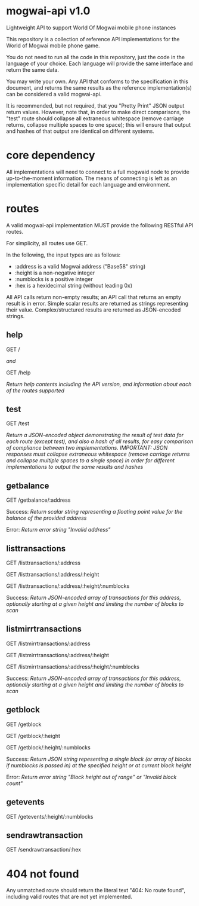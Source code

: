 # mogwai-api v1.0
Lightweight API to support World Of Mogwai mobile phone instances

This repository is a collection of reference API implementations for the World of Mogwai mobile phone game.

You do not need to run all the code in this repository, just the code in the language of your choice.  Each language will provide the same interface and return the same data.

You may write your own. Any API that conforms to the specification in this document, and returns the same results as the reference implementation(s) can be considered a valid mogwai-api.

It is recommended, but not required, that you "Pretty Print" JSON output return values.  However, note that, in order to make direct comparisons, the "test" route should collapse all extraneous whitespace (remove carriage returns, collapse multiple spaces to one space); this will ensure that output and hashes of that output are identical on different systems.

# core dependency
All implementations will need to connect to a full mogwaid node to provide up-to-the-moment information.  The means of connecting is left as an implementation specific detail for each language and environment.

# routes
A valid mogwai-api implementation MUST provide the following RESTful API routes.  

For simplicity, all routes use GET.

In the following, the input types are as follows:
* :address is a valid Mogwai address ("Base58" string)
* :height is a non-negative integer
* :numblocks is a positive integer
* :hex is a hexidecimal string (without leading 0x)

All API calls return non-empty results; an API call that returns an empty result is in error.  Simple scalar results are returned as strings representing their value.  Complex/structured results are returned as JSON-encoded strings.

## help 
GET /

_and_ 

GET /help 

_Return help contents including the API version, and information about each of the routes supported_

## test
GET /test

_Return a JSON-encoded object demonstrating the result of test data for each route (except test), and also a hash of all results, for easy comparison of compliance between two implementations. IMPORTANT: JSON responses must collapse extraneous whitespace (remove carriage returns and collapse multiple spaces to a single space) in order for different implementations to output the same results and hashes_

## getbalance
GET /getbalance/:address

Success: _Return scalar string representing a floating point value for the balance of the provided address_

Error: _Return error string "Invalid address"_

## listtransactions
GET /listtransactions/:address

GET /listtransactions/:address/:height

GET /listtransactions/:address/:height/:numblocks

Success: _Return JSON-encoded array of transactions for this address, optionally starting at a given height and limiting the number of blocks to scan_


## listmirrtransactions
GET /listmirrtransactions/:address

GET /listmirrtransactions/:address/:height

GET /listmirrtransactions/:address/:height/:numblocks

Success: _Return JSON-encoded array of transactions for this address, optionally starting at a given height and limiting the number of blocks to scan_


## getblock
GET /getblock

GET /getblock/:height

GET /getblock/:height/:numblocks

Success: _Return JSON string repesenting a single block (or array of blocks if numblocks is passed in) at the specified height or at current block height_

Error: _Return error string "Block height out of range" or "Invalid block count"_


## getevents
GET /getevents/:height/:numblocks

## sendrawtransaction
GET /sendrawtransaction/:hex

# 404 not found 
Any unmatched route should return the literal text "404: No route found", including valid routes that are not yet implemented.
